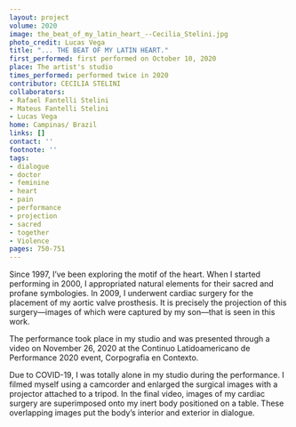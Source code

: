 ```yaml
---
layout: project
volume: 2020
image: the_beat_of_my_latin_heart_--Cecilia_Stelini.jpg
photo_credit: Lucas Vega
title: "... THE BEAT OF MY LATIN HEART."
first_performed: first performed on October 10, 2020
place: The artist's studio
times_performed: performed twice in 2020
contributor: CECILIA STELINI
collaborators:
- Rafael Fantelli Stelini
- Mateus Fantelli Stelini
- Lucas Vega
home: Campinas/ Brazil
links: []
contact: ''
footnote: ''
tags:
- dialogue
- doctor
- feminine
- heart
- pain
- performance
- projection
- sacred
- together
- Violence
pages: 750-751
---
```

Since 1997, I’ve been exploring the motif of the heart. When I started performing in 2000, I appropriated natural elements for their sacred and profane symbologies. In 2009, I underwent cardiac surgery for the placement of my aortic valve prosthesis. It is precisely the projection of this surgery—images of which were captured by my son—that is seen in this work.

The performance took place in my studio and was presented through a video on November 26, 2020 at the Continuo Latidoamericano de Performance 2020 event, Corpografia en Contexto.

Due to COVID-19, I was totally alone in my studio during the performance. I filmed myself using a camcorder and enlarged the surgical images with a projector attached to a tripod. In the final video, images of my cardiac surgery are superimposed onto my inert body positioned on a table. These overlapping images put the body’s interior and exterior in dialogue. 